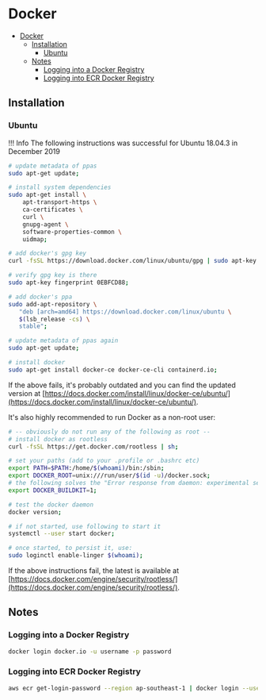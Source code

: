 # Docker

- [Docker](#docker)
  - [Installation](#installation)
    - [Ubuntu](#ubuntu)
  - [Notes](#notes)
    - [Logging into a Docker Registry](#logging-into-a-docker-registry)
    - [Logging into ECR Docker Registry](#logging-into-ecr-docker-registry)



## Installation

### Ubuntu

!!! Info
    The following instructions was successful for Ubuntu 18.04.3 in December 2019

```sh
# update metadata of ppas
sudo apt-get update;

# install system dependencies
sudo apt-get install \
    apt-transport-https \
    ca-certificates \
    curl \
    gnupg-agent \
    software-properties-common \
    uidmap;

# add docker's gpg key
curl -fsSL https://download.docker.com/linux/ubuntu/gpg | sudo apt-key add -;~~~~

# verify gpg key is there
sudo apt-key fingerprint 0EBFCD88;

# add docker's ppa
sudo add-apt-repository \
   "deb [arch=amd64] https://download.docker.com/linux/ubuntu \
   $(lsb_release -cs) \
   stable";

# update metadata of ppas again
sudo apt-get update;

# install docker
sudo apt-get install docker-ce docker-ce-cli containerd.io;
```

If the above fails, it's probably outdated and you can find the updated version at [https://docs.docker.com/install/linux/docker-ce/ubuntu/](https://docs.docker.com/install/linux/docker-ce/ubuntu/).

It's also highly recommended to run Docker as a non-root user:

```sh
# -- obviously do not run any of the following as root --
# install docker as rootless
curl -fsSL https://get.docker.com/rootless | sh;

# set your paths (add to your .profile or .bashrc etc)
export PATH=$PATH:/home/$(whoami)/bin:/sbin;
export DOCKER_ROOT=unix:///run/user/$(id -u)/docker.sock;
# the following solves the "Error response from daemon: experimental session with v1 builder is no longer supported, use builder version v2 (BuildKit) instead" issue
export DOCKER_BUILDKIT=1;

# test the docker daemon
docker version;

# if not started, use following to start it
systemctl --user start docker;

# once started, to persist it, use:
sudo loginctl enable-linger $(whoami);
```

If the above instructions fail, the latest is available at [https://docs.docker.com/engine/security/rootless/](https://docs.docker.com/engine/security/rootless/).



## Notes

### Logging into a Docker Registry

```sh
docker login docker.io -u username -p password
```

### Logging into ECR Docker Registry

```sh
aws ecr get-login-password --region ap-southeast-1 | docker login --username AWS --password-stdin ${AWS_ACCOUNT_ID}.dkr.ecr.ap-southeast-1.amazonaws.com
```
